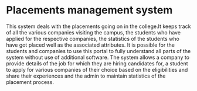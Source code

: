# Placements management system
This system deals with the placements going on in the college.It keeps track of all the various companies visiting the campus, the students who have applied for the respective companies, the statistics of the students who have got placed well as the associated attributes. It is possible for the students and companies to use this portal to fully understand all parts of the system without use of additional software. The system allows a company to provide details of the job for which they are hiring candidates for, a student to apply for various companies of their choice based on the eligibilities and share their experiences and the admin to maintain statistics of the placement process.
